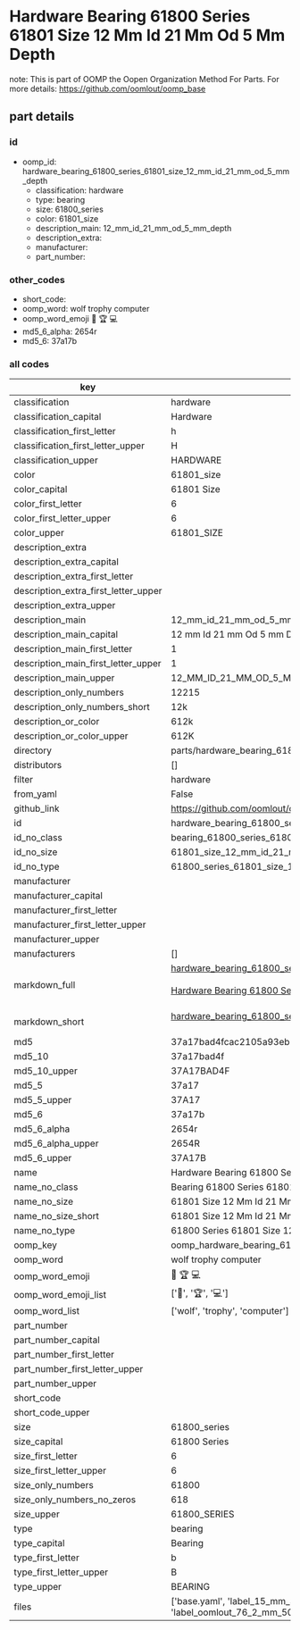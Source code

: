 # Hardware Bearing 61800 Series 61801 Size 12 Mm Id 21 Mm Od 5 Mm Depth  

note: This is part of OOMP the Oopen Organization Method For Parts. For more details: https://github.com/oomlout/oomp_base

##  part details





### id
* oomp_id: hardware_bearing_61800_series_61801_size_12_mm_id_21_mm_od_5_mm_depth
  * classification: hardware
  * type: bearing
  * size: 61800_series
  * color: 61801_size
  * description_main: 12_mm_id_21_mm_od_5_mm_depth
  * description_extra: 
  * manufacturer: 
  * part_number: 

### other_codes
* short_code: 
* oomp_word: wolf trophy computer
* oomp_word_emoji :wolf: :trophy: :computer:
* md5_6_alpha: 2654r
* md5_6: 37a17b

### all codes 
| key | value |  
| --- | --- |  
| classification | hardware |  
| classification_capital | Hardware |  
| classification_first_letter | h |  
| classification_first_letter_upper | H |  
| classification_upper | HARDWARE |  
| color | 61801_size |  
| color_capital | 61801 Size |  
| color_first_letter | 6 |  
| color_first_letter_upper | 6 |  
| color_upper | 61801_SIZE |  
| description_extra |  |  
| description_extra_capital |  |  
| description_extra_first_letter |  |  
| description_extra_first_letter_upper |  |  
| description_extra_upper |  |  
| description_main | 12_mm_id_21_mm_od_5_mm_depth |  
| description_main_capital | 12 mm Id 21 mm Od 5 mm Depth |  
| description_main_first_letter | 1 |  
| description_main_first_letter_upper | 1 |  
| description_main_upper | 12_MM_ID_21_MM_OD_5_MM_DEPTH |  
| description_only_numbers | 12215 |  
| description_only_numbers_short | 12k |  
| description_or_color | 612k |  
| description_or_color_upper | 612K |  
| directory | parts/hardware_bearing_61800_series_61801_size_12_mm_id_21_mm_od_5_mm_depth |  
| distributors | [] |  
| filter | hardware |  
| from_yaml | False |  
| github_link | https://github.com/oomlout/oomlout_oomp_part_src/tree/main/parts/hardware_bearing_61800_series_61801_size_12_mm_id_21_mm_od_5_mm_depth/working |  
| id | hardware_bearing_61800_series_61801_size_12_mm_id_21_mm_od_5_mm_depth |  
| id_no_class | bearing_61800_series_61801_size_12_mm_id_21_mm_od_5_mm_depth |  
| id_no_size | 61801_size_12_mm_id_21_mm_od_5_mm_depth |  
| id_no_type | 61800_series_61801_size_12_mm_id_21_mm_od_5_mm_depth |  
| manufacturer |  |  
| manufacturer_capital |  |  
| manufacturer_first_letter |  |  
| manufacturer_first_letter_upper |  |  
| manufacturer_upper |  |  
| manufacturers | [] |  
| markdown_full | [hardware_bearing_61800_series_61801_size_12_mm_id_21_mm_od_5_mm_depth](https://github.com/oomlout/oomlout_oomp_part_src/tree/main/parts/hardware_bearing_61800_series_61801_size_12_mm_id_21_mm_od_5_mm_depth/working)<br>[](https://github.com/oomlout/oomlout_oomp_part_src/tree/main/parts/hardware_bearing_61800_series_61801_size_12_mm_id_21_mm_od_5_mm_depth/working)<br>[Hardware Bearing 61800 Series 61801 Size 12 Mm Id 21 Mm Od 5 Mm Depth](https://github.com/oomlout/oomlout_oomp_part_src/tree/main/parts/hardware_bearing_61800_series_61801_size_12_mm_id_21_mm_od_5_mm_depth/working)<br><br> |  
| markdown_short | [hardware_bearing_61800_series_61801_size_12_mm_id_21_mm_od_5_mm_depth](https://github.com/oomlout/oomlout_oomp_part_src/tree/main/parts/hardware_bearing_61800_series_61801_size_12_mm_id_21_mm_od_5_mm_depth/working)<br><br> |  
| md5 | 37a17bad4fcac2105a93eb173f1fea96 |  
| md5_10 | 37a17bad4f |  
| md5_10_upper | 37A17BAD4F |  
| md5_5 | 37a17 |  
| md5_5_upper | 37A17 |  
| md5_6 | 37a17b |  
| md5_6_alpha | 2654r |  
| md5_6_alpha_upper | 2654R |  
| md5_6_upper | 37A17B |  
| name | Hardware Bearing 61800 Series 61801 Size 12 Mm Id 21 Mm Od 5 Mm Depth |  
| name_no_class | Bearing 61800 Series 61801 Size 12 Mm Id 21 Mm Od 5 Mm Depth |  
| name_no_size | 61801 Size 12 Mm Id 21 Mm Od 5 Mm Depth |  
| name_no_size_short | 61801 Size 12 Mm Id 21 Mm Od 5 Mm Depth |  
| name_no_type | 61800 Series 61801 Size 12 Mm Id 21 Mm Od 5 Mm Depth |  
| oomp_key | oomp_hardware_bearing_61800_series_61801_size_12_mm_id_21_mm_od_5_mm_depth |  
| oomp_word | wolf trophy computer |  
| oomp_word_emoji | :wolf: :trophy: :computer: |  
| oomp_word_emoji_list | [':wolf:', ':trophy:', ':computer:'] |  
| oomp_word_list | ['wolf', 'trophy', 'computer'] |  
| part_number |  |  
| part_number_capital |  |  
| part_number_first_letter |  |  
| part_number_first_letter_upper |  |  
| part_number_upper |  |  
| short_code |  |  
| short_code_upper |  |  
| size | 61800_series |  
| size_capital | 61800 Series |  
| size_first_letter | 6 |  
| size_first_letter_upper | 6 |  
| size_only_numbers | 61800 |  
| size_only_numbers_no_zeros | 618 |  
| size_upper | 61800_SERIES |  
| type | bearing |  
| type_capital | Bearing |  
| type_first_letter | b |  
| type_first_letter_upper | B |  
| type_upper | BEARING |  
| files | ['base.yaml', 'label_15_mm_30_mm.pdf', 'label_15_mm_30_mm.svg', 'label_76_2_mm_50_8_mm.pdf', 'label_76_2_mm_50_8_mm.svg', 'label_oomlout_76_2_mm_50_8_mm.pdf', 'label_oomlout_76_2_mm_50_8_mm.svg', 'readme.md', 'working.json', 'working.yaml'] |  
